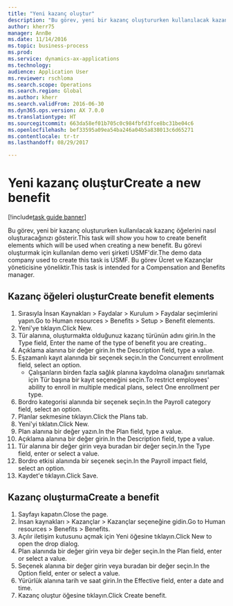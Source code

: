 ```yaml
--- 
title: "Yeni kazanç oluştur"
description: "Bu görev, yeni bir kazanç oluştururken kullanılacak kazanç öğelerini nasıl oluşturacağınızı gösterir."
author: kherr75
manager: AnnBe
ms.date: 11/14/2016
ms.topic: business-process
ms.prod: 
ms.service: dynamics-ax-applications
ms.technology: 
audience: Application User
ms.reviewer: rschloma
ms.search.scope: Operations
ms.search.region: Global
ms.author: kherr
ms.search.validFrom: 2016-06-30
ms.dyn365.ops.version: AX 7.0.0
ms.translationtype: HT
ms.sourcegitcommit: 663da58ef01b705c0c984fbfd3fce8bc31be04c6
ms.openlocfilehash: bef33595a09ea54ba246a04b5a838013c6d65271
ms.contentlocale: tr-tr
ms.lasthandoff: 08/29/2017

---
```

# <a name="create-a-new-benefit"></a><span data-ttu-id="dbd60-103">Yeni kazanç oluştur</span><span class="sxs-lookup"><span data-stu-id="dbd60-103">Create a new benefit</span></span>

[!include[task guide banner](../../includes/task-guide-banner.md)]

<span data-ttu-id="dbd60-104">Bu görev, yeni bir kazanç oluştururken kullanılacak kazanç öğelerini nasıl oluşturacağınızı gösterir.</span><span class="sxs-lookup"><span data-stu-id="dbd60-104">This task will show you how to create benefit elements which will be used when creating a new benefit.</span></span> <span data-ttu-id="dbd60-105">Bu görevi oluşturmak için kullanılan demo veri şirketi USMF'dir.</span><span class="sxs-lookup"><span data-stu-id="dbd60-105">The demo data company used to create this task is USMF.</span></span> <span data-ttu-id="dbd60-106">Bu görev Ücret ve Kazançlar yöneticisine yöneliktir.</span><span class="sxs-lookup"><span data-stu-id="dbd60-106">This task is intended for a Compensation and Benefits manager.</span></span>


## <a name="create-benefit-elements"></a><span data-ttu-id="dbd60-107">Kazanç öğeleri oluştur</span><span class="sxs-lookup"><span data-stu-id="dbd60-107">Create benefit elements</span></span>
1. <span data-ttu-id="dbd60-108">Sırasıyla İnsan Kaynakları > Faydalar > Kurulum > Faydalar seçimlerini yapın.</span><span class="sxs-lookup"><span data-stu-id="dbd60-108">Go to Human resources > Benefits > Setup > Benefit elements.</span></span>
2. <span data-ttu-id="dbd60-109">Yeni'ye tıklayın.</span><span class="sxs-lookup"><span data-stu-id="dbd60-109">Click New.</span></span>
3. <span data-ttu-id="dbd60-110">Tür alanına, oluşturmakta olduğunuz kazanç türünün adını girin.</span><span class="sxs-lookup"><span data-stu-id="dbd60-110">In the Type field, Enter the name of the type of benefit you are creating..</span></span>
4. <span data-ttu-id="dbd60-111">Açıklama alanına bir değer girin.</span><span class="sxs-lookup"><span data-stu-id="dbd60-111">In the Description field, type a value.</span></span>
5. <span data-ttu-id="dbd60-112">Eşzamanlı kayıt alanında bir seçenek seçin.</span><span class="sxs-lookup"><span data-stu-id="dbd60-112">In the Concurrent enrollment field, select an option.</span></span>
    * <span data-ttu-id="dbd60-113">Çalışanların birden fazla sağlık planına kaydolma olanağını sınırlamak için Tür başına bir kayıt seçeneğini seçin.</span><span class="sxs-lookup"><span data-stu-id="dbd60-113">To restrict employees' ability to enroll in multiple medical plans, select One enrollment per type.</span></span>  
6. <span data-ttu-id="dbd60-114">Bordro kategorisi alanında bir seçenek seçin.</span><span class="sxs-lookup"><span data-stu-id="dbd60-114">In the Payroll category field, select an option.</span></span>
7. <span data-ttu-id="dbd60-115">Planlar sekmesine tıklayın.</span><span class="sxs-lookup"><span data-stu-id="dbd60-115">Click the Plans tab.</span></span>
8. <span data-ttu-id="dbd60-116">Yeni'yi tıklatın.</span><span class="sxs-lookup"><span data-stu-id="dbd60-116">Click New.</span></span>
9. <span data-ttu-id="dbd60-117">Plan alanına bir değer yazın.</span><span class="sxs-lookup"><span data-stu-id="dbd60-117">In the Plan field, type a value.</span></span>
10. <span data-ttu-id="dbd60-118">Açıklama alanına bir değer girin.</span><span class="sxs-lookup"><span data-stu-id="dbd60-118">In the Description field, type a value.</span></span>
11. <span data-ttu-id="dbd60-119">Tür alanına bir değer girin veya buradan bir değer seçin.</span><span class="sxs-lookup"><span data-stu-id="dbd60-119">In the Type field, enter or select a value.</span></span>
12. <span data-ttu-id="dbd60-120">Bordro etkisi alanında bir seçenek seçin.</span><span class="sxs-lookup"><span data-stu-id="dbd60-120">In the Payroll impact field, select an option.</span></span>
13. <span data-ttu-id="dbd60-121">Kaydet'e tıklayın.</span><span class="sxs-lookup"><span data-stu-id="dbd60-121">Click Save.</span></span>

## <a name="create-a-benefit"></a><span data-ttu-id="dbd60-122">Kazanç oluşturma</span><span class="sxs-lookup"><span data-stu-id="dbd60-122">Create a benefit</span></span>
1. <span data-ttu-id="dbd60-123">Sayfayı kapatın.</span><span class="sxs-lookup"><span data-stu-id="dbd60-123">Close the page.</span></span>
2. <span data-ttu-id="dbd60-124">İnsan kaynakları > Kazançlar > Kazançlar seçeneğine gidin.</span><span class="sxs-lookup"><span data-stu-id="dbd60-124">Go to Human resources > Benefits > Benefits.</span></span>
3. <span data-ttu-id="dbd60-125">Açılır iletişim kutusunu açmak için Yeni öğesine tıklayın.</span><span class="sxs-lookup"><span data-stu-id="dbd60-125">Click New to open the drop dialog.</span></span>
4. <span data-ttu-id="dbd60-126">Plan alanında bir değer girin veya bir değer seçin.</span><span class="sxs-lookup"><span data-stu-id="dbd60-126">In the Plan field, enter or select a value.</span></span>
5. <span data-ttu-id="dbd60-127">Seçenek alanına bir değer girin veya buradan bir değer seçin.</span><span class="sxs-lookup"><span data-stu-id="dbd60-127">In the Option field, enter or select a value.</span></span>
6. <span data-ttu-id="dbd60-128">Yürürlük alanına tarih ve saat girin.</span><span class="sxs-lookup"><span data-stu-id="dbd60-128">In the Effective field, enter a date and time.</span></span>
7. <span data-ttu-id="dbd60-129">Kazanç oluştur öğesine tıklayın.</span><span class="sxs-lookup"><span data-stu-id="dbd60-129">Click Create benefit.</span></span>


